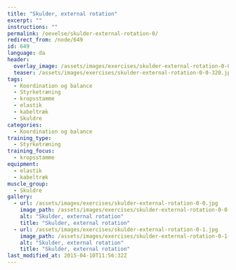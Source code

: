 ```yaml
---
title: "Skulder, external rotation"
excerpt: ""
instructions: ""
permalink: /oevelse/skulder-external-rotation-0/
redirect_from: /node/649
id: 649
language: da
header:
  overlay_image: /assets/images/exercises/skulder-external-rotation-0-0.jpg
  teaser: /assets/images/exercises/skulder-external-rotation-0-0-320.jpg
tags:
  - Koordination og balance
  - Styrketræning
  - kropsstamme
  - elastik
  - kabeltræk
  - Skuldre
categories:
  - Koordination og balance
training_type: 
  - Styrketræning
training_focus: 
  - kropsstamme
equipment:
  - elastik
  - kabeltræk
muscle_group:
  - Skuldre
gallery:
  - url: /assets/images/exercises/skulder-external-rotation-0-0.jpg
    image_path: /assets/images/exercises/skulder-external-rotation-0-0-320.jpg
    alt: "Skulder, external rotation"
    title: "Skulder, external rotation"
  - url: /assets/images/exercises/skulder-external-rotation-0-1.jpg
    image_path: /assets/images/exercises/skulder-external-rotation-0-1-320.jpg
    alt: "Skulder, external rotation"
    title: "Skulder, external rotation"
last_modified_at: 2015-04-10T11:56:32Z
---
```




